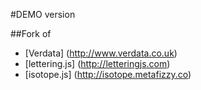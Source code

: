 #DEMO version

##Fork of 

* [Verdata] (http://www.verdata.co.uk)
* [lettering.js] (http://letteringjs.com)
* [isotope.js] (http://isotope.metafizzy.co)
